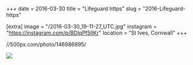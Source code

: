 +++
date = 2016-03-30
title = "Lifeguard https"
slug = "2016-Lifeguard-https"

[extra]
image = "/2016-03-30_19-11-27_UTC.jpg"
instagram = "https://instagram.com/p/BDlqPf5IIKr"
location = "St Ives, Cornwall"
+++

//500px.com/photo/146986895/

<img src="/2016-03-30_19-11-27_UTC.jpg" />
